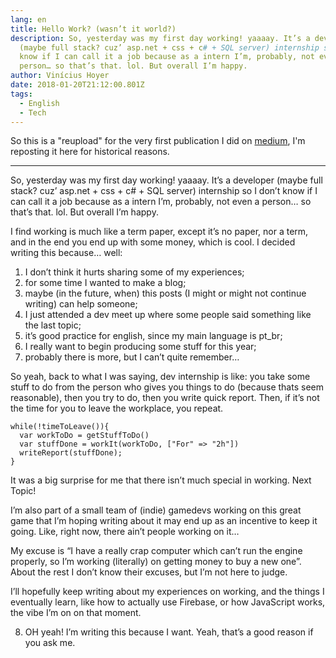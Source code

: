 ```yaml
---
lang: en
title: Hello Work? (wasn’t it world?)
description: So, yesterday was my first day working! yaaaay. It’s a developer
  (maybe full stack? cuz’ asp.net + css + c# + SQL server) internship so I don’t
  know if I can call it a job because as a intern I’m, probably, not even a
  person… so that’s that. lol. But overall I’m happy.
author: Vinícius Hoyer
date: 2018-01-20T21:12:00.801Z
tags:
  - English
  - Tech
---
```

So this is a "reupload" for the very first publication I did on [medium](https://medium.com/@vhoyer/hello-work-wasnt-it-world-84e069a197a0), I'm reposting it here for historical reasons.

***

So, yesterday was my first day working! yaaaay. It’s a developer (maybe full stack? cuz’ asp.net + css + c# + SQL server) internship so I don’t know if I can call it a job because as a intern I’m, probably, not even a person… so that’s that. lol. But overall I’m happy.

I find working is much like a term paper, except it’s no paper, nor a term, and in the end you end up with some money, which is cool. I decided writing this because… well:

1. I don’t think it hurts sharing some of my experiences;
2. for some time I wanted to make a blog;
3. maybe (in the future, when) this posts (I might or might not continue writing) can help someone;
4. I just attended a dev meet up where some people said something like the last topic;
5. it’s good practice for english, since my main language is pt_br;
6. I really want to begin producing some stuff for this year;
7. probably there is more, but I can’t quite remember…

So yeah, back to what I was saying, dev internship is like: you take some stuff to do from the person who gives you things to do (because thats seem reasonable), then you try to do, then you write quick report. Then, if it’s not the time for you to leave the workplace, you repeat.

```
while(!timeToLeave()){
  var workToDo = getStuffToDo()
  var stuffDone = workIt(workToDo, ["For" => "2h"])
  writeReport(stuffDone);
}
```

It was a big surprise for me that there isn’t much special in working. Next Topic!

I’m also part of a small team of (indie) gamedevs working on this great game that I’m hoping writing about it may end up as an incentive to keep it going. Like, right now, there ain’t people working on it…

My excuse is “I have a really crap computer which can’t run the engine properly, so I’m working (literally) on getting money to buy a new one”. About the rest I don’t know their excuses, but I’m not here to judge.

I’ll hopefully keep writing about my experiences on working, and the things I eventually learn, like how to actually use Firebase, or how JavaScript works, the vibe I’m on on that moment.

8. OH yeah! I’m writing this because I want. Yeah, that’s a good reason if you ask me.

